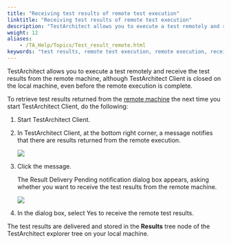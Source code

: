```yaml
--- 
title: "Receiving test results of remote test execution"
linktitle: "Receiving test results of remote test execution"
description: "TestArchitect allows you to execute a test remotely and receive the test results from the remote machine, although TestArchitect Client is closed on the local machine, even before the remote execution is complete."
weight: 12
aliases: 
    - /TA_Help/Topics/Test_result_remote.html
keywords: "test results, remote test execution, remote execution, receiving test results, remote machines"
---
```


TestArchitect allows you to execute a test remotely and receive the test results from the remote machine, although TestArchitect Client is closed on the local machine, even before the remote execution is complete.

To retrieve test results returned from the [remote machine](/TA_Help/Topics/Test_exec_remote_asynchronous.html) the next time you start TestArchitect Client, do the following:

1.  Start TestArchitect Client.

2.  In TestArchitect Client, at the bottom right corner, a message notifies that there are results returned from the remote execution.

    ![](/images/TA_Help/Images/pending_results.png)

3.  Click the message.

    The Result Delivery Pending notification dialog box appears, asking whether you want to receive the test results from the remote machine.

    ![](/images/TA_Help/Images/ug_test_result_1.png)

4.  In the dialog box, select Yes to receive the remote test results.


The test results are delivered and stored in the **Results** tree node of the TestArchitect explorer tree on your local machine.




